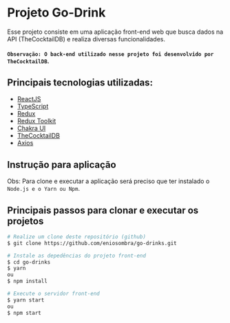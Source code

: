 # Projeto Go-Drink

Esse projeto consiste em uma aplicação front-end web que busca dados na API (TheCocktailDB) e realiza diversas funcionalidades.

#### `Observação: O back-end utilizado nesse projeto foi desenvolvido por TheCocktailDB`.

## Principais tecnologias utilizadas:

- [ReactJS](https://reactjs.org/)
- [TypeScript](https://www.typescriptlang.org/)
- [Redux](https://redux.js.org/)
- [Redux Toolkit](https://redux-toolkit.js.org/)
- [Chakra UI](https://chakra-ui.com/)
- [TheCocktailDB](https://www.thecocktaildb.com/)
- [Axios](https://github.com/axios/axios)

## Instrução para aplicação

Obs: Para clone e executar a aplicação será preciso que ter instalado o `Node.js e o Yarn ou Npm`.

## Principais passos para clonar e executar os projetos

```bash
# Realize um clone deste repositório (github)
$ git clone https://github.com/eniosombra/go-drinks.git

# Instale as depedências do projeto front-end
$ cd go-drinks
$ yarn
ou
$ npm install

# Execute o servidor front-end
$ yarn start
ou
$ npm start
```
